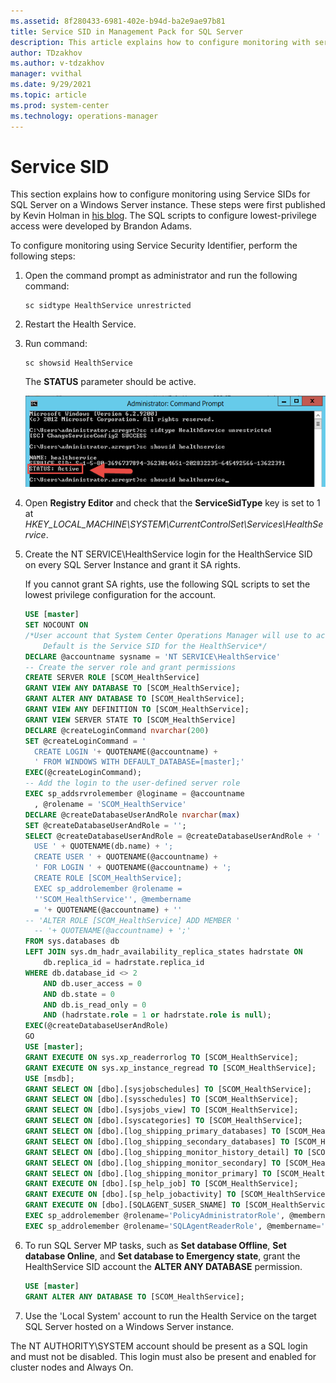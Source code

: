 ```yaml
---
ms.assetid: 8f280433-6981-402e-b94d-ba2e9ae97b81
title: Service SID in Management Pack for SQL Server
description: This article explains how to configure monitoring with service SID
author: TDzakhov
ms.author: v-tdzakhov
manager: vvithal
ms.date: 9/29/2021
ms.topic: article
ms.prod: system-center
ms.technology: operations-manager
---
```


# Service SID

This section explains how to configure monitoring using Service SIDs for SQL Server on a Windows Server instance. These steps were first published by Kevin Holman in [his blog](https://kevinholman.com/2016/08/25/sql-mp-run-as-accounts-no-longer-required/). The SQL scripts to configure lowest-privilege access were developed by Brandon Adams.

To configure monitoring using Service Security Identifier, perform the following steps:

1. Open the command prompt as administrator and run the following command:

    ```CMD
    sc sidtype HealthService unrestricted
    ```

2. Restart the Health Service.

3. Run command:

    ```CMD
    sc showsid HealthService
    ```

    The **STATUS** parameter should be active.

    ![Running HealthService](./media/sql-server-management-pack/health-service-command.png)

4. Open **Registry Editor** and check that the **ServiceSidType** key is set to 1 at *HKEY_LOCAL_MACHINE\SYSTEM\CurrentControlSet\Services\HealthService*.

5. Create the NT SERVICE\HealthService login for the HealthService SID on every SQL Server Instance and grant it SA rights. 

    If you cannot grant SA rights, use the following SQL scripts to set the lowest privilege configuration for the account.

    ```sql
    USE [master]
    SET NOCOUNT ON
    /*User account that System Center Operations Manager will use to access
        Default is the Service SID for the HealthService*/
    DECLARE @accountname sysname = 'NT SERVICE\HealthService'
    -- Create the server role and grant permissions
    CREATE SERVER ROLE [SCOM_HealthService]
    GRANT VIEW ANY DATABASE TO [SCOM_HealthService];
    GRANT ALTER ANY DATABASE TO [SCOM_HealthService];
    GRANT VIEW ANY DEFINITION TO [SCOM_HealthService];
    GRANT VIEW SERVER STATE TO [SCOM_HealthService]
    DECLARE @createLoginCommand nvarchar(200)
    SET @createLoginCommand = '
      CREATE LOGIN '+ QUOTENAME(@accountname) +
      ' FROM WINDOWS WITH DEFAULT_DATABASE=[master];'
    EXEC(@createLoginCommand);
    -- Add the login to the user-defined server role
    EXEC sp_addsrvrolemember @loginame = @accountname
      , @rolename = 'SCOM_HealthService'
    DECLARE @createDatabaseUserAndRole nvarchar(max)
    SET @createDatabaseUserAndRole = '';
    SELECT @createDatabaseUserAndRole = @createDatabaseUserAndRole + '
      USE ' + QUOTENAME(db.name) + ';
      CREATE USER ' + QUOTENAME(@accountname) +
      ' FOR LOGIN ' + QUOTENAME(@accountname) + ';
      CREATE ROLE [SCOM_HealthService];
      EXEC sp_addrolemember @rolename =
      ''SCOM_HealthService'', @membername
      = '+ QUOTENAME(@accountname) + ''
    -- 'ALTER ROLE [SCOM_HealthService] ADD MEMBER '
      -- '+ QUOTENAME(@accountname) + ';'
    FROM sys.databases db
    LEFT JOIN sys.dm_hadr_availability_replica_states hadrstate ON
        db.replica_id = hadrstate.replica_id
    WHERE db.database_id <> 2
        AND db.user_access = 0
        AND db.state = 0
        AND db.is_read_only = 0
        AND (hadrstate.role = 1 or hadrstate.role is null);
    EXEC(@createDatabaseUserAndRole)
    GO
    USE [master];
    GRANT EXECUTE ON sys.xp_readerrorlog TO [SCOM_HealthService];
    GRANT EXECUTE ON sys.xp_instance_regread TO [SCOM_HealthService];
    USE [msdb];
    GRANT SELECT ON [dbo].[sysjobschedules] TO [SCOM_HealthService];
    GRANT SELECT ON [dbo].[sysschedules] TO [SCOM_HealthService];
    GRANT SELECT ON [dbo].[sysjobs_view] TO [SCOM_HealthService];
    GRANT SELECT ON [dbo].[syscategories] TO [SCOM_HealthService];
    GRANT SELECT ON [dbo].[log_shipping_primary_databases] TO [SCOM_HealthService];
    GRANT SELECT ON [dbo].[log_shipping_secondary_databases] TO [SCOM_HealthService];
    GRANT SELECT ON [dbo].[log_shipping_monitor_history_detail] TO [SCOM_HealthService];
    GRANT SELECT ON [dbo].[log_shipping_monitor_secondary] TO [SCOM_HealthService];
    GRANT SELECT ON [dbo].[log_shipping_monitor_primary] TO [SCOM_HealthService];
    GRANT EXECUTE ON [dbo].[sp_help_job] TO [SCOM_HealthService];
    GRANT EXECUTE ON [dbo].[sp_help_jobactivity] TO [SCOM_HealthService];
    GRANT EXECUTE ON [dbo].[SQLAGENT_SUSER_SNAME] TO [SCOM_HealthService];
    EXEC sp_addrolemember @rolename='PolicyAdministratorRole', @membername='SCOM_HealthService';
    EXEC sp_addrolemember @rolename='SQLAgentReaderRole', @membername='SCOM_HealthService';
    ```

6. To run SQL Server MP tasks, such as **Set database Offline**, **Set database Online**, and **Set database to Emergency state**, grant the HealthService SID account the **ALTER ANY DATABASE** permission.

    ```sql
    USE [master]
    GRANT ALTER ANY DATABASE TO [SCOM_HealthService];
    ```
7. Use the 'Local System' account to run the Health Service on the target SQL Server hosted on a Windows Server instance.

The NT AUTHORITY\SYSTEM account should be present as a SQL login and must not be disabled. This login must also be present and enabled for cluster nodes and Always On.
